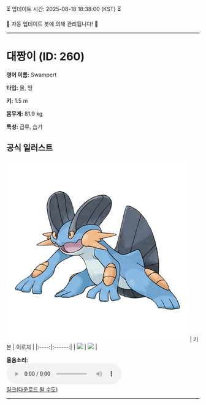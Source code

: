 
⏳ 업데이트 시간: 2025-08-18 18:38:00 (KST) ⏳

🤖 자동 업데이트 봇에 의해 관리됩니다! 🤖

---

# 대짱이 (ID: 260)
**영어 이름:** Swampert

**타입:** 물, 땅

**키:** 1.5 m

**몸무게:** 81.9 kg

**특성:** 급류, 습기

## 공식 일러스트
![](https://raw.githubusercontent.com/PokeAPI/sprites/master/sprites/pokemon/other/official-artwork/260.png)
| 기본 | 이로치 |
|:----:|:------:|
| <img src="http://play.pokemonshowdown.com/sprites/ani/swampert.gif" width="200"> | <img src="http://play.pokemonshowdown.com/sprites/ani-shiny/swampert.gif" width="200"> |

**울음소리:**<br><audio controls src="https://raw.githubusercontent.com/PokeAPI/cries/main/cries/pokemon/latest/260.ogg"></audio><br> [링크(다운로드 될 수도)](https://raw.githubusercontent.com/PokeAPI/cries/main/cries/pokemon/latest/260.ogg)


---
